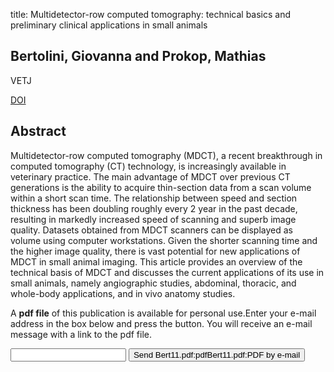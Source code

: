 title: Multidetector-row computed tomography: technical basics and preliminary clinical applications in small animals

## Bertolini, Giovanna and Prokop, Mathias
VETJ

<a href="https://doi.org/10.1016/j.tvjl.2010.06.004">DOI</a>

## Abstract
Multidetector-row computed tomography (MDCT), a recent breakthrough in computed tomography (CT) technology, is increasingly available in veterinary practice. The main advantage of MDCT over previous CT generations is the ability to acquire thin-section data from a scan volume within a short scan time. The relationship between speed and section thickness has been doubling roughly every 2 year in the past decade, resulting in markedly increased speed of scanning and superb image quality. Datasets obtained from MDCT scanners can be displayed as volume using computer workstations. Given the shorter scanning time and the higher image quality, there is vast potential for new applications of MDCT in small animal imaging. This article provides an overview of the technical basis of MDCT and discusses the current applications of its use in small animals, namely angiographic studies, abdominal, thoracic, and whole-body applications, and in vivo anatomy studies.

A <b>pdf file</b> of this publication is available for personal use.Enter your e-mail address in the box below and press the button. You will receive an e-mail message with a link to the pdf file.
<form action="sender.php">  <input type="text" name="email">  <input type="submit" value="Send Bert11.pdf:pdfBert11.pdf:PDF by e-mail"></form>